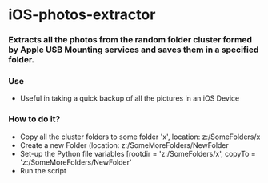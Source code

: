 # iOS-photos-extractor
### Extracts all the photos from the random folder cluster formed by Apple USB Mounting services and saves them in a specified folder.

### Use
* Useful in taking a quick backup of all the pictures in an iOS Device

### How to do it?
* Copy all the cluster folders to some folder 'x', location: z:/SomeFolders/x
* Create a new Folder (location: z:/SomeMoreFolders/NewFolder
* Set-up the Python file variables [rootdir = 'z:/SomeFolders/x', copyTo = 'z:/SomeMoreFolders/NewFolder'
* Run the script
